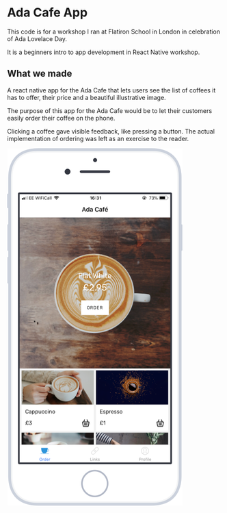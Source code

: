 # Ada Cafe App

This code is for a workshop I ran at Flatiron School in London in celebration of Ada Lovelace Day.

It is a beginners intro to app development in React Native workshop.

## What we made

A react native app for the Ada Cafe that lets users see the list of coffees it has to offer, their price and a beautiful illustrative image.

The purpose of this app for the Ada Cafe would be to let their customers easily order their coffee on the phone.

Clicking a coffee gave visible feedback, like pressing a button. The actual implementation of ordering was left as an exercise to the reader.

![A mockup of our Ada Café app](./assets/images/AdaCafeMockup.png)